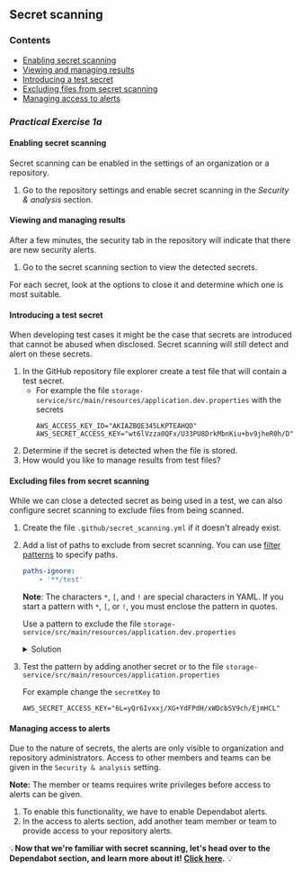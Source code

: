 ## Secret scanning

### Contents

- [Enabling secret scanning](#enabling-secret-scanning)
- [Viewing and managing results](#viewing-and-managing-results)
- [Introducing a test secret](#introducing-a-test-secret)
- [Excluding files from secret scanning](#excluding-files-from-secret-scanning)
- [Managing access to alerts](#managing-access-to-alerts)

### _**Practical Exercise 1a**_

#### Enabling secret scanning
Secret scanning can be enabled in the settings of an organization or a repository.

1. Go to the repository settings and enable secret scanning in the *Security & analysis* section.

#### Viewing and managing results
After a few minutes, the security tab in the repository will indicate that there are new security alerts.

1. Go to the secret scanning section to view the detected secrets.

For each secret, look at the options to close it and determine which one is most suitable.

#### Introducing a test secret
When developing test cases it might be the case that secrets are introduced that cannot be abused when disclosed. Secret scanning will still detect and alert on these secrets.

1. In the GitHub repository file explorer create a test file that will contain a test secret.
    - For example the file `storage-service/src/main/resources/application.dev.properties` with the secrets
        ```
        AWS_ACCESS_KEY_ID="AKIAZBQE345LKPTEAHQD"
        AWS_SECRET_ACCESS_KEY="wt6lVzza0QFx/U33PU8DrkMbnKiu+bv9jheR0h/D"
        ```
2. Determine if the secret is detected when the file is stored.
3. How would you like to manage results from test files?

#### Excluding files from secret scanning
While we can close a detected secret as being used in a test, we can also configure secret scanning to exclude files from being scanned.

1. Create the file `.github/secret_scanning.yml` if it doesn't already exist.
2. Add a list of paths to exclude from secret scanning. You can use [filter patterns](https://docs.github.com/en/free-pro-team@latest/actions/reference/workflow-syntax-for-github-actions#filter-pattern-cheat-sheet) to specify paths.
    ```yaml
    paths-ignore:
        - '**/test'
    ```
    **Note**: The characters `*`, `[`, and `!` are special characters in YAML. If you start a pattern with `*`, `[`, or `!`, you must enclose the pattern in quotes.

    Use a pattern to exclude the file `storage-service/src/main/resources/application.dev.properties`

    <details>
    <summary>Solution</summary>
    A possible solution is:

    ```yaml
    paths-ignore:
        - '**/test/**'
        - '**/application.dev.properties'
    ```
    </details>

3. Test the pattern by adding another secret or to the file `storage-service/src/main/resources/application.properties`

    For example change the `secretKey` to
    ```
    AWS_SECRET_ACCESS_KEY="6L=yQr6Ivxxj/XG+YdFPdH/xWDcbSV9ch/EjmHCL"
    ```

#### Managing access to alerts
Due to the nature of secrets, the alerts are only visible to organization and repository administrators.
Access to other members and teams can be given in the `Security & analysis` setting.

**Note:** The member or teams requires write privileges before access to alerts can be given.

1. To enable this functionality, we have to enable Dependabot alerts.
2. In the access to alerts section, add another team member or team to provide access to your repository alerts.


💡**Now that we're familiar with secret scanning, let's head over to the Dependabot section, and learn more about it! [Click here](dependabot.md).** 💡
